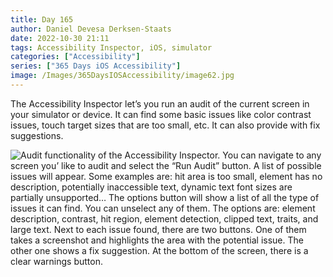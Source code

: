```yaml
---
title: Day 165
author: Daniel Devesa Derksen-Staats
date: 2022-10-30 21:11
tags: Accessibility Inspector, iOS, simulator
categories: ["Accessibility"]
series: ["365 Days iOS Accessibility"]
image: /Images/365DaysIOSAccessibility/image62.jpg
---
```


The Accessibility Inspector let’s you run an audit of the current screen in your simulator or device. It can find some basic issues like color contrast issues, touch target sizes that are too small, etc. It can also provide with fix suggestions.

![Audit functionality of the Accessibility Inspector. You can navigate to any screen you’ like to audit and select the “Run Audit” button. A list of possible issues will appear. Some examples are: hit area is too small, element has no description, potentially inaccessible text, dynamic text font sizes are partially unsupported… The options button will show a list of all the type of  issues it can find. You can unselect any of them. The options are: element description, contrast, hit region, element detection, clipped text, traits, and large text. Next to each issue found, there are two buttons. One of them takes a screenshot and highlights the area with the potential issue. The other one shows a fix suggestion. At the bottom of the screen, there is a clear warnings button.](/Images/365DaysIOSAccessibility/image62.jpg)